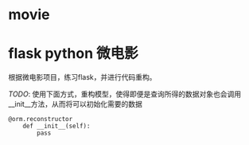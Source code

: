 # movie
# flask python 微电影
根据微电影项目，练习flask，并进行代码重构。

 *TODO*: 
     使用下面方式，重构模型，使得即便是查询所得的数据对象也会调用__init__方法，从而将可以初始化需要的数据

 ```
 @orm.reconstructor
     def __init__(self):
         pass
 ```
